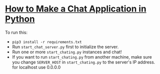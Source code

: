 # [How to Make a Chat Application in Python](https://github.com/rvirjn/online_chat_preliminary-tests)
To run this:
- `pip3 install -r requirements.txt`
- Run `start_chat_server.py` first to initialize the server.
- Run one or more `start_chating.py` instances and chat!
- If you want to run `start_chating.py` from another machine, make sure you change 
  `SERVER_HOST` in `start_chating.py` to the server's IP address. for localhost use 0.0.0.0